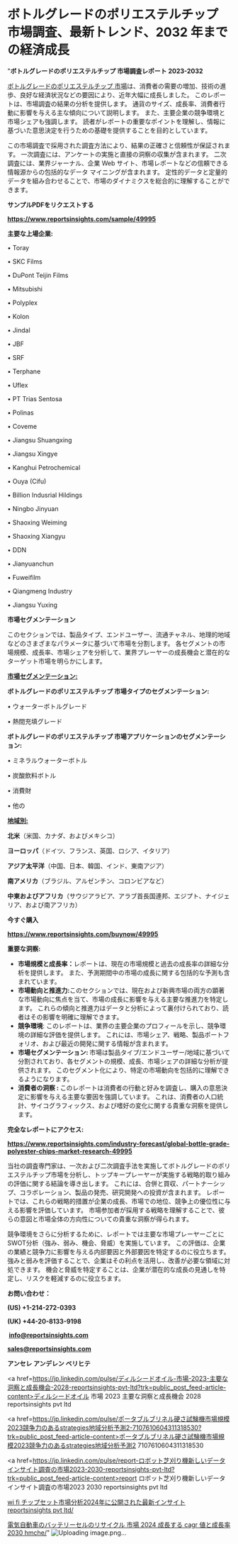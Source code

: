 # ボトルグレードのポリエステルチップ 市場調査、最新トレンド、2032 年までの経済成長

"<strong>ボトルグレードのポリエステルチップ 市場調査レポート 2023-2032</strong>

<a href=https://www.reportsinsights.com/sample/49995>ボトルグレードのポリエステルチップ 市場</a>は、消費者の需要の増加、技術の進歩、良好な経済状況などの要因により、近年大幅に成長しました。 このレポートは、市場調査の結果の分析を提供します。 通貨のサイズ、成長率、消費者行動に影響を与える主な傾向について説明します。 また、主要企業の競争環境と市場シェアも強調します。 読者がレポートの重要なポイントを理解し、情報に基づいた意思決定を行うための基礎を提供することを目的としています。

この市場調査で採用された調査方法により、結果の正確さと信頼性が保証されます。 一次調査には、アンケートの実施と直接の洞察の収集が含まれます。 二次調査には、業界ジャーナル、企業 Web サイト、市場レポートなどの信頼できる情報源からの包括的なデータ マイニングが含まれます。 定性的データと定量的データを組み合わせることで、市場のダイナミクスを総合的に理解することができます。

<strong><b>サンプルPDFをリクエストする</b></strong>

<a href=https://www.reportsinsights.com/sample/49995><strong><u>https://www.reportsinsights.com/sample/49995</u></strong></a>

<strong>主要な上場企業:</strong>

• Toray

• SKC Films

• DuPont Teijin Films

• Mitsubishi

• Polyplex

• Kolon

• Jindal

• JBF

• SRF

• Terphane

• Uflex

• PT Trias Sentosa

• Polinas

• Coveme

• Jiangsu Shuangxing

• Jiangsu Xingye

• Kanghui Petrochemical

• Ouya (Cifu)

• Billion Indusrial Hildings

• Ningbo Jinyuan

• Shaoxing Weiming

• Shaoxing Xiangyu

• DDN

• Jianyuanchun

• Fuweifilm

• Qiangmeng Industry

• Jiangsu Yuxing

<strong>市場セグメンテーション</strong>

このセクションでは、製品タイプ、エンドユーザー、流通チャネル、地理的地域などのさまざまなパラメータに基づいて市場を分割します。 各セグメントの市場規模、成長率、市場シェアを分析して、業界プレーヤーの成長機会と潜在的なターゲット市場を明らかにします。

<strong><u>市場セグメンテーション</u></strong><strong><u>:</u></strong>

<strong>ボトルグレードのポリエステルチップ 市場タイプのセグメンテーション:</strong>

• ウォーターボトルグレード

• 熱間充填グレード

<strong>ボトルグレードのポリエステルチップ 市場アプリケーションのセグメンテーション:</strong>

• ミネラルウォーターボトル

• 炭酸飲料ボトル

• 消費財

• 他の

<strong><u>地域別</u></strong><strong><u>:</u></strong>

<strong>北米</strong>（米国、カナダ、およびメキシコ）

<strong>ヨーロッパ</strong>（ドイツ、フランス、英国、ロシア、イタリア）

<strong>アジア太平洋</strong>（中国、日本、韓国、インド、東南アジア）

<strong>南アメリカ</strong>（ブラジル、アルゼンチン、コロンビアなど）

<strong>中東およびアフリカ</strong>（サウジアラビア、アラブ首長国連邦、エジプト、ナイジェリア、および南アフリカ）

<strong>今すぐ購入</strong>

<a href=https://www.reportsinsights.com/buynow/49995><strong><u>https://www.reportsinsights.com/buynow/49995</u></strong></a>

<strong>重要な洞察:</strong>
<ul>
  <li><strong>市場規模と成長率：</strong>レポートは、現在の市場規模と過去の成長率の詳細な分析を提供します。 また、予測期間中の市場の成長に関する包括的な予測も含まれています。</li>
  <li><strong>市場動向と推進力:</strong>このセクションでは、現在および新興市場の両方の顕著な市場動向に焦点を当て、市場の成長に影響を与える主要な推進力を特定します。 これらの傾向と推進力はデータと分析によって裏付けられており、読者はその影響を明確に理解できます。</li>
  <li><strong>競争環境</strong>: このレポートは、業界の主要企業のプロフィールを示し、競争環境の詳細な評価を提供します。 これには、市場シェア、戦略、製品ポートフォリオ、および最近の開発に関する情報が含まれます。</li>
  <li><strong>市場セグメンテーション: </strong>市場は製品タイプ/エンドユーザー/地域に基づいて分割されており、各セグメントの規模、成長、市場シェアの詳細な分析が提供されます。 このセグメント化により、特定の市場動向を包括的に理解できるようになります。</li>
  <li><strong>消費者の洞察 : </strong>このレポートは消費者の行動と好みを調査し、購入の意思決定に影響を与える主要な要因を強調しています。 これは、消費者の人口統計、サイコグラフィックス、および嗜好の変化に関する貴重な洞察を提供します。</li>
</ul>
<strong>完全なレポートにアクセス:</strong>

<a href=https://www.reportsinsights.com/industry-forecast/global-bottle-grade-polyester-chips-market-research-49995><strong><u><b>https://www.reportsinsights.com/industry-forecast/global-bottle-grade-polyester-chips-market-research-49995</b></u></strong></a>

当社の調査専門家は、一次および二次調査手法を実施してボトルグレードのポリエステルチップ市場を分析し、トップキープレーヤーが実施する戦略的取り組みの評価に関する結論を導き出します。 これには、合併と買収、パートナーシップ、コラボレーション、製品の発売、研究開発への投資が含まれます。 レポートでは、これらの戦略的措置が企業の成長、市場での地位、競争上の優位性に与える影響を評価しています。 市場参加者が採用する戦略を理解することで、彼らの意図と市場全体の方向性についての貴重な洞察が得られます。

競争環境をさらに分析するために、レポートでは主要な市場プレーヤーごとにSWOT分析（強み、弱み、機会、脅威）を実施しています。 この評価は、企業の業績と競争力に影響を与える内部要因と外部要因を特定するのに役立ちます。 強みと弱みを評価することで、企業はその利点を活用し、改善が必要な領域に対処できます。 機会と脅威を特定することは、企業が潜在的な成長の見通しを特定し、リスクを軽減するのに役立ちます。

<strong>お問い合わせ：</strong>

<strong>(US) +1-214-272-0393</strong>

<strong>(UK) +44-20-8133-9198</strong>

<strong> </strong><a href=info@reportsinsights.com><strong><u>info@reportsinsights.com</u></strong></a>

<a href=sales@reportsinsights.com><strong><u>sales@reportsinsights.com</u></strong></a>

<strong>アンセレ アンデレン ベリヒテ</strong>

<a href=https://jp.linkedin.com/pulse/ディルシードオイル-市場-2023-主要な洞察と成長機会-2028-reportsinsights-pvt-ltd?trk=public_post_feed-article-content>ディルシードオイル 市場 2023 主要な洞察と成長機会 2028 reportsinsights pvt ltd</a>

<a href=https://jp.linkedin.com/pulse/ポータブルブリネル硬さ試験機市場規模2023競争力のあるstrategies地域分析予測2-7107610604311318530?trk=public_post_feed-article-content>ポータブルブリネル硬さ試験機市場規模2023競争力のあるstrategies地域分析予測2 7107610604311318530</a>

<a href=https://jp.linkedin.com/pulse/report-ロボット芝刈り機新しいデータインサイト調査の市場2023-2030-reportsinsights-pvt-ltd?trk=public_post_feed-article-content>report ロボット芝刈り機新しいデータインサイト調査の市場2023 2030 reportsinsights pvt ltd</a>

<a href=https://www.linkedin.com/pulse/wi-fi-チップセット市場分析2024年に公開された最新インサイト-reportsinsights-pvt-ltd/>wi fi チップセット市場分析2024年に公開された最新インサイト reportsinsights pvt ltd/</a>

<a href=https://www.linkedin.com/pulse/電気自動車のバッテリーセルのリサイクル-市場-2024-成長する-cagr-値と成長率-2030-hmche/>電気自動車のバッテリーセルのリサイクル 市場 2024 成長する cagr 値と成長率 2030 hmche/</a>"
![Uploading image.png…]()
